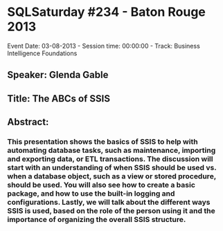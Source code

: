 # SQLSaturday #234 - Baton Rouge 2013
Event Date: 03-08-2013 - Session time: 00:00:00 - Track: Business Intelligence Foundations
## Speaker: Glenda Gable
## Title: The ABCs of SSIS
## Abstract:
### This presentation shows the basics of SSIS to help with automating database tasks, such as maintenance, importing and exporting data, or ETL transactions.  The discussion will start with an understanding of when SSIS should be used vs. when a database object, such as a view or stored procedure, should be used.  You will also see how to create a basic package, and how to use the built-in logging and configurations.  Lastly, we will talk about the different ways SSIS is used, based on the role of the person using it and the importance of organizing the overall SSIS structure.
